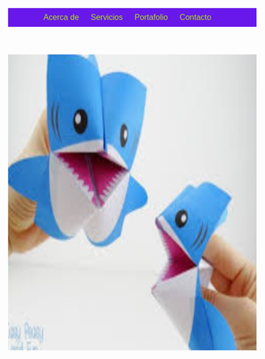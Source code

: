 <html><head>
<title>proyecto</title> <style>
body {
margin: 0;
font-family: Arial, sans-serif; }
header {
background-color: #6818ea;
color: #fff;
padding: 10px; }
nav ol {
list-style: none;
padding: 0;
margin: 0; }
nav li {
display: inline;
margin-right: 20px; }
nav a {
    text-decoration: none;
    color: #ace413;
    font-size: 16px; }
    nav a:hover {
    text-decoration: underline;
    -color: rgb(188, 188, 35); }
    </style>
    </head>   <body>   <header>
    <nav>
    <ol>
    <li><a href="acerca.html">Acerca de</a></li>
    <li><a href="serv.html">Servicios</a></li>
    <li><a href="port.html">Portafolio</a></li>
    <li><a href="contac.html">Contacto</a></li>
    </ol>
    </nav>
    </header>
    <img src="manu.PNG" width="900" height="600">
    </body> </html>
